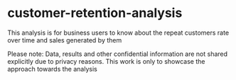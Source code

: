 # customer-retention-analysis
This analysis is for business users to know about the repeat customers rate over time and sales generated by them

Please note: Data, results and other confidential information are not shared explicitly due to privacy reasons. This work is only to showcase the approach towards the analysis  
